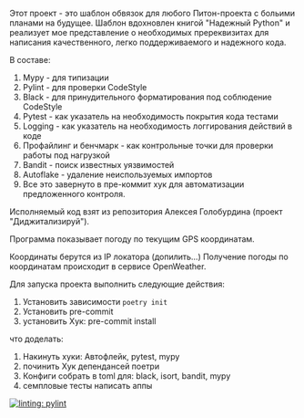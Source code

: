 Этот проект - это шаблон обвязок для любого Питон-проекта с больими планами на будущее.
Шаблон вдохновлен книгой "Надежный Python" и реализует мое представление о необходимых пререквизитах для написания качественного, легко поддерживаемого и надежного кода.

В составе:
1. Mypy - для типизации
2. Pylint - для проверки CodeStyle
3. Black - для принудительного форматирования под соблюдение CodeStyle
4. Pytest - как указатель на необходимость покрытия кода тестами
5. Logging - как указатель на необходимость логгирования действий в коде
6. Профайлинг и бенчмарк - как контрольные точки для проверки работы  под нагрузкой
7. Bandit - поиск известных уязвимостей
8. Autoflake - удаление неиспользуемых импортов
8. Все это завернуто в пре-коммит хук для автоматизации предложенного контроля.

Исполняемый код взят из репозитория Алексея Голобурдина (проект "Диджитализируй").

Программа показывает погоду по текущим GPS координатам.

Координаты берутся из IP локатора (допилить...)
Получение погоды по координатам происходит в сервисе OpenWeather.

Для запуска проекта выполнить следующие действия:
1. Установить зависимости
`poetry init`
2. Установить pre-commit
3. установить Хук: pre-commit install


что доделать:
1. Накинуть хуки: Автофлейк, pytest, mypy
2. починить Хук депендансей поетри
3. Конфиги собрать в toml для: black, isort, bandit, mypy
4. семпловые тесты написать аппы



[![linting: pylint](https://img.shields.io/badge/linting-pylint-yellowgreen)](https://github.com/pylint-dev/pylint)
